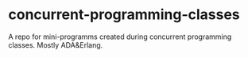 # concurrent-programming-classes
A repo for mini-programms created during concurrent programming classes. Mostly ADA&amp;Erlang.
